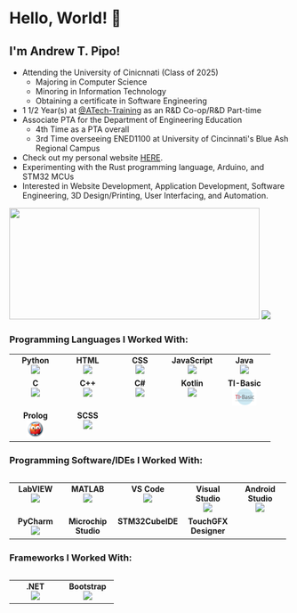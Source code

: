 # Hello, World! 👋

<!--
**PipoAT/PipoAT** is a ✨ _special_ ✨ repository because its `README.md` (this file) appears on your GitHub profile.

Here are some ideas to get you started:

- 🔭 I’m currently working on ...
- 🌱 I’m currently learning ...
- 👯 I’m looking to collaborate on ...
- 🤔 I’m looking for help with ...
- 💬 Ask me about ...
- 📫 How to reach me: ...
- 😄 Pronouns: ...
- ⚡ Fun fact: ...
-->

## I'm Andrew T. Pipo!
- Attending the University of Cinicnnati (Class of 2025)
    - Majoring in Computer Science
    - Minoring in Information Technology
    - Obtaining a certificate in Software Engineering
- 1 1/2 Year(s) at [@ATech-Training](https://github.com/ATech-Training) as an R&D Co-op/R&D Part-time
- Associate PTA for the Department of Engineering Education
    - 4th Time as a PTA overall
    - 3rd Time overseeing ENED1100 at University of Cincinnati's Blue Ash Regional Campus
- Check out my personal website [HERE](https://pipoat.github.io).
- Experimenting with the Rust programming language, Arduino, and STM32 MCUs
- Interested in Website Development, Application Development, Software Engineering, 3D Design/Printing, User Interfacing, and Automation.


<img width=450px height=200px src="https://github-readme-stats.vercel.app/api?username=PipoAT&show_icons=true&theme=apprentice"/>
<img src="https://github-readme-stats.vercel.app/api/top-langs?username=PipoAT&layout=compact"/>

### Programming Languages I Worked With:
<table width="320px">
    <tbody>
        <tr valign="top">
            <td width="80px" align="center">
            <span><strong>Python</strong></span><br>
            <img height="32px" src="https://cdn.jsdelivr.net/gh/devicons/devicon/icons/python/python-original.svg">
            </td>
            <td width="80px" align="center">
            <span><strong>HTML</strong></span><br>
            <img height="32px" src="https://cdn.jsdelivr.net/gh/devicons/devicon/icons/html5/html5-original.svg">
            </td>
            <td width="80px" align="center">
            <span><strong>CSS</strong></span><br>
            <img height="32px" src="https://cdn.jsdelivr.net/gh/devicons/devicon/icons/css3/css3-original.svg" />
            </td>
            <td width="80px" align="center">
            <span><strong>JavaScript</strong></span><br>
            <img height="32px" src="https://cdn.jsdelivr.net/gh/devicons/devicon/icons/javascript/javascript-original.svg" />
            </td>
            <td width="80px" align="center">
            <span><strong>Java</strong></span><br>          
            <img height="32px" src="https://cdn.jsdelivr.net/gh/devicons/devicon/icons/java/java-original.svg" />
            </td>
        </tr>
        <tr valign="top">
            <td width="80px" align="center">
            <span><strong>C</strong></span><br>
            <img height="32px" src="https://cdn.jsdelivr.net/gh/devicons/devicon/icons/c/c-original.svg" />
            </td>
            <td width="80px" align="center">
            <span><strong>C++</strong></span><br>
            <img height="32px" src="https://cdn.jsdelivr.net/gh/devicons/devicon/icons/cplusplus/cplusplus-original.svg" />
            </td>
            <td width="80px" align="center">
            <span><strong>C#</strong></span><br>
            <img height="32px" src="https://cdn.jsdelivr.net/gh/devicons/devicon/icons/csharp/csharp-original.svg" />
            </td>
            <td width="80px" align="center">
            <span><strong>Kotlin</strong></span><br>
            <img height="32px" src="https://cdn.jsdelivr.net/gh/devicons/devicon/icons/kotlin/kotlin-original.svg" />
            </td>
            <td width="80px" align="center">
            <span><strong>TI-Basic</strong></span><br>
            <img height="32px" src="TIBASICLOGO.png" />
            </td>
        </tr>
        <tr valign="top">
            <td width="80px" align="center">
            <span><strong>Prolog</strong></span><br>
            <img height="32px" src="PROLOGICON.png" />
            </td>
            <td width="80px" align="center">
            <span><strong>SCSS</strong></span><br>
            <img height="32px" src="https://cdn.jsdelivr.net/gh/devicons/devicon@latest/icons/sass/sass-original.svg" />
            </td>
        </tr>
    </tbody>
</table>

### Programming Software/IDEs I Worked With:
<table width="320px">
<table>
<tbody>
        <tr valign="top">
            <td width="80px" align="center">
            <span><strong>LabVIEW</strong></span><br>
            <img height="32px" src="https://cdn.jsdelivr.net/gh/devicons/devicon/icons/labview/labview-original.svg" />
            </td>
            <td width="80px" align="center">
            <span><strong>MATLAB</strong></span><br>
            <img height="32px" src="https://cdn.jsdelivr.net/gh/devicons/devicon/icons/matlab/matlab-original.svg" />
            </td>
            <td width="80px" align="center">
            <span><strong>VS Code</strong></span><br>
            <img height="32px" src="https://cdn.jsdelivr.net/gh/devicons/devicon/icons/vscode/vscode-original.svg" />
            </td>
            <td width="80px" align="center">
            <span><strong>Visual Studio</strong></span><br>
            <img height="32px" src="https://cdn.jsdelivr.net/gh/devicons/devicon/icons/visualstudio/visualstudio-plain.svg" />
            </td>
            <td width="80px" align="center">
            <span><strong>Android Studio</strong></span><br>
            <img height="32px" src="https://cdn.jsdelivr.net/gh/devicons/devicon/icons/androidstudio/androidstudio-original.svg" />
            </td>
        </tr>
        <tr valign="top">
            <td width="80px" align="center">
            <span><strong>PyCharm</strong></span><br>
            <img height="32px" src="https://cdn.jsdelivr.net/gh/devicons/devicon@latest/icons/pycharm/pycharm-original.svg" />
            </td>
            <td width="80px" align="center">
            <span><strong>Microchip Studio</strong></span><br>
<!--             <img height="32px" src="https://cdn.jsdelivr.net/gh/devicons/devicon@latest/icons/pycharm/pycharm-original.svg" /> -->
            </td>
            <td width="80px" align="center">
            <span><strong>STM32CubeIDE</strong></span><br>
<!--             <img height="32px" src="https://cdn.jsdelivr.net/gh/devicons/devicon@latest/icons/pycharm/pycharm-original.svg" /> -->
            </td>
            <td width="80px" align="center">
            <span><strong>TouchGFX Designer</strong></span><br>
<!--             <img height="32px" src="https://cdn.jsdelivr.net/gh/devicons/devicon@latest/icons/pycharm/pycharm-original.svg" /> -->
            </td>
        </tr>
</tbody>
</table>
          
### Frameworks I Worked With:
<table width="320px">
<table>
<tbody>
        <tr valign="top">
            <td width="80px" align="center">
            <span><strong>.NET</strong></span><br>
            <img height="32px" src="https://cdn.jsdelivr.net/gh/devicons/devicon/icons/dotnetcore/dotnetcore-original.svg" />
            </td>
            <td width="80px" align="center">
            <span><strong>Bootstrap</strong></span><br>
            <img height="32px" src="https://cdn.jsdelivr.net/gh/devicons/devicon/icons/bootstrap/bootstrap-original.svg" />
            </td>
        </tr>
</tbody>
</table>
